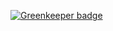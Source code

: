 

[![Greenkeeper badge](https://badges.greenkeeper.io/viankakrisna/react-scripts-packaged.svg)](https://greenkeeper.io/)